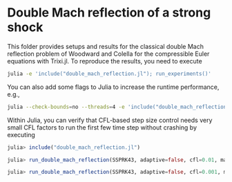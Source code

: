 # Double Mach reflection of a strong shock

This folder provides setups and results for the classical double Mach
reflection problem of Woodward and Colella for the compressible Euler equations
with Trixi.jl. To reproduce the results, you need to execute

```bash
julia -e 'include("double_mach_reflection.jl"); run_experiments()'
```

You can also add some flags to Julia to increase the runtime performance, e.g.,

```bash
julia --check-bounds=no --threads=4 -e 'include("double_mach_reflection.jl"); run_experiments()'
```

Within Julia, you can verify that CFL-based step size control needs very small
CFL factors to run the first few time step without crashing by executing

```julia
julia> include("double_mach_reflection.jl")

julia> run_double_mach_reflection(SSPRK43, adaptive=false, cfl=0.01, maxiters=100); # crashes

julia> run_double_mach_reflection(SSPRK43, adaptive=false, cfl=0.001, maxiters=100); # runs
```
